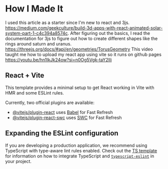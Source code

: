 # How I Made It
I used this article as a starter since I'm new to react and 3js. https://medium.com/geekculture/build-3d-apps-with-react-animated-solar-system-part-1-c4c394a8574c.
After figuring out the basics, I read the documentation for 3js to figure out how to create different shapes like the rings around saturn and uranus. https://threejs.org/docs/#api/en/geometries/TorusGeometry
This video taught me how to upload my react app using vite so it runs on github pages https://youtu.be/hn1IkJk24ow?si=n0Og5Vgk-taY2IIi

## React + Vite

This template provides a minimal setup to get React working in Vite with HMR and some ESLint rules.

Currently, two official plugins are available:

- [@vitejs/plugin-react](https://github.com/vitejs/vite-plugin-react/blob/main/packages/plugin-react) uses [Babel](https://babeljs.io/) for Fast Refresh
- [@vitejs/plugin-react-swc](https://github.com/vitejs/vite-plugin-react/blob/main/packages/plugin-react-swc) uses [SWC](https://swc.rs/) for Fast Refresh

## Expanding the ESLint configuration

If you are developing a production application, we recommend using TypeScript with type-aware lint rules enabled. Check out the [TS template](https://github.com/vitejs/vite/tree/main/packages/create-vite/template-react-ts) for information on how to integrate TypeScript and [`typescript-eslint`](https://typescript-eslint.io) in your project.
